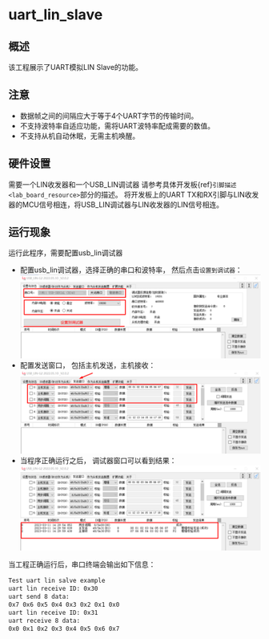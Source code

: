 # uart_lin_slave
## 概述

该工程展示了UART模拟LIN Slave的功能。

## 注意
- 数据帧之间的间隔应大于等于4个UART字节的传输时间。
- 不支持波特率自适应功能，需将UART波特率配成需要的数值。
- 不支持从机自动休眠，无需主机唤醒。

## 硬件设置

需要一个LIN收发器和一个USB_LIN调试器
请参考具体开发板{ref}`引脚描述 <lab_board_resource>`部分的描述。
将开发板上的UART TX和RX引脚与LIN收发器的MCU信号相连，将USB_LIN调试器与LIN收发器的LIN信号相连。

## 运行现象

运行此程序，需要配置usb_lin调试器
- 配置usb_lin调试器，选择正确的串口和波特率， 然后点击`设置到调试器`：
  ![lin_debugger_configuration](../../../../../../../assets/sdk/samples/lin_debugger_configuration.png)
- 配置发送窗口， 包括主机发送，主机接收：
  ![lin_debugger_master_sent](../../../../../../../assets/sdk/samples/lin_debugger_master_sent_config.png)
- 当程序正确运行之后， 调试器窗口可以看到结果：
  ![lin_debugger_master_result](../../../../../../../assets/sdk/samples/lin_debugger_master_result.png)

当工程正确运行后，串口终端会输出如下信息：
```console
Test uart lin salve example
uart lin receive ID: 0x30
uart send 8 data:
0x7 0x6 0x5 0x4 0x3 0x2 0x1 0x0
uart lin receive ID: 0x31
uart receive 8 data:
0x0 0x1 0x2 0x3 0x4 0x5 0x6 0x7
```




